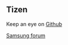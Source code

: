 
## Tizen

Keep an eye on [Github](https://github.com/reactiveui/ReactiveUI/pull/1387)

[Samsung forum](https://developer.samsung.com/forum/en)

